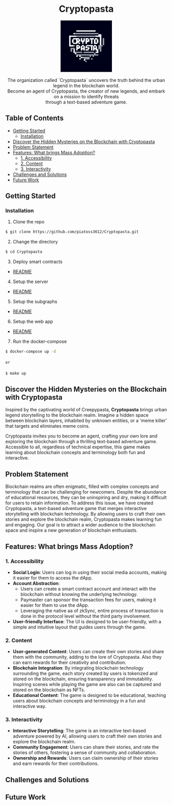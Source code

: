 <div align="center">

<h1> Cryptopasta </h1>
<img src="./assets/logo.jpg" width="160px" alt="Cryptopasta logo">
<p align="center">
    The organization called `Cryptopasta` uncovers the truth behind the urban legend in the blockchain world.</br>
    Become an agent of Cryptopasta, the creator of new legends, and embark on a mission to identify threats</br> 
    through a text-based adventure game.
</p>
</div>

## Table of Contents

- [Getting Started](#getting-started)
  - [Installation](#installation)
- [Discover the Hidden Mysteries on the Blockchain with Cryptopasta](#discover-the-hidden-mysteries-on-the-blockchain-with-cryptopasta)
- [Problem Statement](#problem-statement)
- [Features: What brings Mass Adoption?](#features-what-brings-mass-adoption)
  - [1. Accessibility](#1-accessibility)
  - [2. Content](#2-content)
  - [3. Interactivity](#3-interactivity)
- [Challenges and Solutions](#challenges-and-solutions)
- [Future Work](#future-work)

## Getting Started

### Installation

1. Clone the repo

```sh
$ git clone https://github.com/piatoss3612/Cryptopasta.git
```

2. Change the directory

```sh
$ cd Cryptopasta
```

3. Deploy smart contracts

- [README](./contracts/README.md)

4. Setup the server

- [README](./server/README.md)

5. Setup the subgraphs

- [README](./subgraphs/README.md)

6. Setup the web app

- [README](./web/README.md)

7. Run the docker-compose

```sh
$ docker-compose up -d

or

$ make up
```

## Discover the Hidden Mysteries on the Blockchain with Cryptopasta

Inspired by the captivating world of Creepypasta, **Cryptopasta** brings urban legend storytelling to the blockchain realm. Imagine a hidden space between blockchain layers, inhabited by unknown entities, or a 'meme killer' that targets and eliminates meme coins.

Cryptopasta invites you to become an agent, crafting your own lore and exploring the blockchain through a thrilling text-based adventure game. Accessible to all, regardless of technical expertise, this game makes learning about blockchain concepts and terminology both fun and interactive.

## Problem Statement

Blockchain realms are often enigmatic, filled with complex concepts and terminology that can be challenging for newcomers. Despite the abundance of educational resources, they can be uninspiring and dry, making it difficult for users to retain information. To address this issue, we have created Cryptopasta, a text-based adventure game that merges interactive storytelling with blockchain technology. By allowing users to craft their own stories and explore the blockchain realm, Cryptopasta makes learning fun and engaging. Our goal is to attract a wider audience to the blockchain space and inspire a new generation of blockchain enthusiasts.

## Features: What brings Mass Adoption?

### 1. Accessibility

- **Social Login**: Users can log in using their social media accounts, making it easier for them to access the dApp.
- **Account Abstraction**:
  - Users can create a smart contract account and interact with the blockchain without knowing the underlying technology.
  - Paymaster can sponsor the transaction fees for users, making it easier for them to use the dApp.
  - Leveraging the native aa of zkSync, entire process of transaction is done in the protocol level without the third party involvement.
- **User-friendly Interface**: The UI is designed to be user-friendly, with a simple and intuitive layout that guides users through the game.

### 2. Content

- **User-generated Content**: Users can create their own stories and share them with the community, adding to the lore of Cryptopasta. Also they can earn rewards for their creativity and contribution.
- **Blockchain Integration**: By integrating blockchain technology surrounding the game, each story created by users is tokenized and stored on the blockchain, ensuring transparency and immutability. Inspiring scenes while playing the game are also can be captured and stored on the blockchain as NFTs.
- **Educational Content**: The game is designed to be educational, teaching users about blockchain concepts and terminology in a fun and interactive way.

### 3. Interactivity

- **Interactive Storytelling**: The game is an interactive text-based adventure powered by AI, allowing users to craft their own stories and explore the blockchain realm.
- **Community Engagement**: Users can share their stories, and rate the stories of others, fostering a sense of community and collaboration.
- **Ownership and Rewards**: Users can claim ownership of their stories and earn rewards for their contributions.

## Challenges and Solutions

## Future Work
